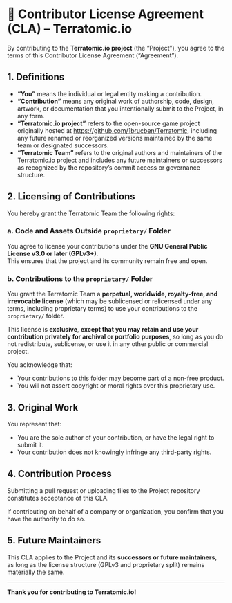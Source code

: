 # 📝 Contributor License Agreement (CLA) – Terratomic.io

By contributing to the **Terratomic.io project** (the “Project”), you agree to the terms of this Contributor License Agreement (“Agreement”).

## 1. Definitions

- **“You”** means the individual or legal entity making a contribution.
- **“Contribution”** means any original work of authorship, code, design, artwork, or documentation that you intentionally submit to the Project, in any form.
- **“Terratomic.io project”** refers to the open-source game project originally hosted at https://github.com/1brucben/Terratomic, including any future renamed or reorganized versions maintained by the same team or designated successors.
- **“Terratomic Team”** refers to the original authors and maintainers of the Terratomic.io project and includes any future maintainers or successors as recognized by the repository’s commit access or governance structure.

## 2. Licensing of Contributions

You hereby grant the Terratomic Team the following rights:

### a. Code and Assets Outside `proprietary/` Folder

You agree to license your contributions under the **GNU General Public License v3.0 or later (GPLv3+)**.  
This ensures that the project and its community remain free and open.

### b. Contributions to the `proprietary/` Folder

You grant the Terratomic Team a **perpetual, worldwide, royalty-free, and irrevocable license** (which may be sublicensed or relicensed under any terms, including proprietary terms) to use your contributions to the `proprietary/` folder.

This license is **exclusive**, **except that you may retain and use your contribution privately for archival or portfolio purposes**, so long as you do not redistribute, sublicense, or use it in any other public or commercial project.

You acknowledge that:

- Your contributions to this folder may become part of a non-free product.
- You will not assert copyright or moral rights over this proprietary use.

## 3. Original Work

You represent that:

- You are the sole author of your contribution, or have the legal right to submit it.
- Your contribution does not knowingly infringe any third-party rights.

## 4. Contribution Process

Submitting a pull request or uploading files to the Project repository constitutes acceptance of this CLA.

If contributing on behalf of a company or organization, you confirm that you have the authority to do so.

## 5. Future Maintainers

This CLA applies to the Project and its **successors or future maintainers**, as long as the license structure (GPLv3 and proprietary split) remains materially the same.

---

**Thank you for contributing to Terratomic.io!**
